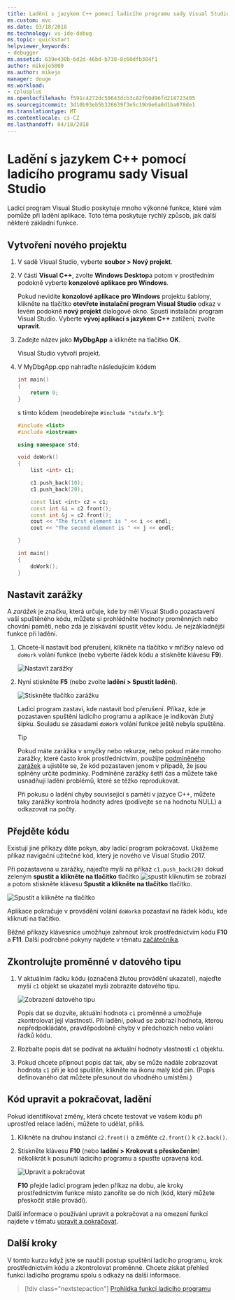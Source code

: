 ```yaml
---
title: Ladění s jazykem C++ pomocí ladicího programu sady Visual Studio | Microsoft Docs
ms.custom: mvc
ms.date: 03/18/2018
ms.technology: vs-ide-debug
ms.topic: quickstart
helpviewer_keywords:
- debugger
ms.assetid: 639e430b-6d2d-46bd-b738-8c60dfb384f1
author: mikejo5000
ms.author: mikejo
manager: douge
ms.workload:
- cplusplus
ms.openlocfilehash: f591c4272dc50643dcb3c82f60d96fd218723405
ms.sourcegitcommit: 3d10b93eb5b326639f3e5c19b9e6a8d1ba078de1
ms.translationtype: MT
ms.contentlocale: cs-CZ
ms.lasthandoff: 04/18/2018
---
```

# <a name="debug-with-c-using-the-visual-studio-debugger"></a>Ladění s jazykem C++ pomocí ladicího programu sady Visual Studio

Ladicí program Visual Studio poskytuje mnoho výkonné funkce, které vám pomůže při ladění aplikace. Toto téma poskytuje rychlý způsob, jak další některé základní funkce.

## <a name="create-a-new-project"></a>Vytvoření nového projektu 

1. V sadě Visual Studio, vyberte **soubor > Nový projekt**.

2. V části **Visual C++**, zvolte **Windows Desktop**a potom v prostředním podokně vyberte **konzolové aplikace pro Windows**.

    Pokud nevidíte **konzolové aplikace pro Windows** projektu šablony, klikněte na tlačítko **otevřete instalační program Visual Studio** odkaz v levém podokně **nový projekt** dialogové okno. Spustí instalační program Visual Studio. Vyberte **vývoj aplikací s jazykem C++** zatížení, zvolte **upravit**.

3. Zadejte název jako **MyDbgApp** a klikněte na tlačítko **OK**.

    Visual Studio vytvoří projekt.

4. V MyDbgApp.cpp nahraďte následujícím kódem

    ```c++
    int main()
    {
        return 0;
    }
    ```

    s tímto kódem (neodebírejte `#include "stdafx.h"`):

    ```c++
    #include <list>  
    #include <iostream>

    using namespace std;

    void doWork()
    {
        list <int> c1;

        c1.push_back(10);
        c1.push_back(20);

        const list <int> c2 = c1;
        const int &i = c2.front();
        const int &j = c2.front();
        cout << "The first element is " << i << endl;
        cout << "The second element is " << j << endl;

    }

    int main()
    {
        doWork();
    }
    ```

## <a name="set-a-breakpoint"></a>Nastavit zarážky

A *zarážek* je značku, která určuje, kde by měl Visual Studio pozastavení vaší spuštěného kódu, můžete si prohlédněte hodnoty proměnných nebo chování paměti, nebo zda je získávání spustit větev kódu. Je nejzákladnější funkce při ladění.

1. Chcete-li nastavit bod přerušení, klikněte na tlačítko v mřížky nalevo od `doWork` volání funkce (nebo vyberte řádek kódu a stiskněte klávesu **F9**).

    ![Nastavit zarážky](../debugger/media/dbg-qs-set-breakpoint.png "nastavit zarážky")

2. Nyní stiskněte **F5** (nebo zvolte **ladění > Spustit ladění**).

    ![Stiskněte tlačítko zarážku](../debugger/media/dbg-qs-hit-breakpoint.png "dosáhl zarážky")

    Ladicí program zastaví, kde nastavit bod přerušení. Příkaz, kde je pozastaven spuštění ladicího programu a aplikace je indikován žlutý šipku. Souladu se zásadami `doWork` volání funkce ještě nebyla spuštěna.

    > [!TIP]
    > Pokud máte zarážka v smyčky nebo rekurze, nebo pokud máte mnoho zarážky, které často krok prostřednictvím, použijte [podmíněného zarážek](../debugger/using-breakpoints.md#BKMK_Specify_a_breakpoint_condition_using_a_code_expression) a ujistěte se, že kód pozastaven jenom v případě, že jsou splněny určité podmínky. Podmíněné zarážky šetří čas a můžete také usnadňují ladění problémů, které se těžko reprodukovat.

    Při pokusu o ladění chyby související s pamětí v jazyce C++, můžete taky zarážky kontrola hodnoty adres (podívejte se na hodnotu NULL) a odkazovat na počty. 

## <a name="navigate-code"></a>Přejděte kódu

Existují jiné příkazy dáte pokyn, aby ladicí program pokračovat. Ukážeme příkaz navigační užitečné kód, který je nového ve Visual Studio 2017.

Při pozastavena u zarážky, najeďte myší na příkaz `c1.push_back(20)` dokud zeleným **spustit a klikněte na tlačítko** tlačítko ![spustit kliknutím](../debugger/media/dbg-tour-run-to-click.png "RunToClick") se zobrazí a potom stiskněte klávesu **Spustit a klikněte na tlačítko** tlačítko.

![Spustit a klikněte na tlačítko](../debugger/media/dbg-qs-run-to-click.png "spustit a klikněte na")

Aplikace pokračuje v provádění volání `doWork`a pozastaví na řádek kódu, kde kliknutí na tlačítko.

Běžné příkazy klávesnice umožňuje zahrnout krok prostřednictvím kódu **F10** a **F11**. Další podrobné pokyny najdete v tématu [začátečníka](../debugger/getting-started-with-the-debugger.md).

## <a name="inspect-variables-in-a-datatip"></a>Zkontrolujte proměnné v datového tipu

1. V aktuálním řádku kódu (označená žlutou provádění ukazatel), najeďte myší `c1` objekt se ukazatel myši zobrazíte datového tipu.

    ![Zobrazení datového tipu](../debugger/media/dbg-qs-data-tip.png "zobrazení datového tipu")

    Popis dat se dozvíte, aktuální hodnota `c1` proměnné a umožňuje zkontrolovat její vlastnosti. Při ladění, pokud se zobrazí hodnota, kterou nepředpokládáte, pravděpodobně chyby v předchozích nebo volání řádků kódu. 

2. Rozbalte popis dat se podívat na aktuální hodnoty vlastností `c1` objektu.

3. Pokud chcete připnout popis dat tak, aby se může nadále zobrazovat hodnota `c1` při je kód spuštěn, klikněte na ikonu malý kód pin. (Popis definovaného dat můžete přesunout do vhodného umístění.)

## <a name="edit-code-and-continue-debugging"></a>Kód upravit a pokračovat, ladění

Pokud identifikovat změny, která chcete testovat ve vašem kódu při uprostřed relace ladění, můžete to udělat, příliš.

1. Klikněte na druhou instanci `c2.front()` a změňte `c2.front()` k `c2.back()`.

2. Stiskněte klávesu **F10** (nebo **ladění > Krokovat s přeskočením**) několikrát k posunutí ladicího programu a spusťte upravená kód.

    ![Upravit a pokračovat](../debugger/media/dbg-qs-edit-and-continue.gif "upravit a pokračovat")

    **F10** přejde ladicí program jeden příkaz na dobu, ale kroky prostřednictvím funkce místo zanoříte se do nich (kód, který můžete přeskočit stále provádí).

Další informace o používání upravit a pokračovat a na omezení funkcí najdete v tématu [upravit a pokračovat](../debugger/edit-and-continue.md).

## <a name="next-steps"></a>Další kroky

V tomto kurzu když jste se naučili postup spuštění ladicího programu, krok prostřednictvím kódu a zkontrolovat proměnné. Chcete získat přehled funkcí ladicího programu spolu s odkazy na další informace.

> [!div class="nextstepaction"]
> [Prohlídka funkcí ladicího programu](../debugger/debugger-feature-tour.md)

